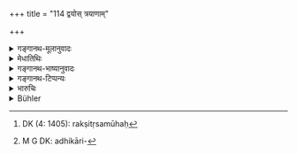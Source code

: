 +++
title = "114 द्वयोस् त्रयाणाम्"

+++

<details><summary>गङ्गानथ-मूलानुवादः</summary>

In the midst of two, three, five or hundred villages he shall appoint an administrator of state supplied with a picket of guards.—(114)
</details>

<details><summary>मेधातिथिः</summary>

**द्वयोर्** ग्रामयोर् **मध्ये गुल्मं** कुर्यात् । **गुल्मो** रक्षितृपुरुषसमूहः[^१४४] । तेनैव्**आधिष्ठितं संग्रहं कुर्यात्** । तद्युक्तम् अधिष्ठातारं पुरुषं कुर्यात् । अधिकारी[^१४५] संग्रह इहोच्यते । एवं **त्रयाणां पञ्चानां** च । अथ वा राजभाव्यार्थग्रहणस्थानं **संग्रहः** ॥ ७.११४ ॥


[^१४५]:
     M G DK: adhikāri-


[^१४४]:
     DK (4: 1405): rakṣitṛsamūhaḥ
</details>

<details><summary>गङ्गानथ-भाष्यानुवादः</summary>

In the midst of two villages he shall establish a ‘*picket of guards*’,—*i*. *e*., a police-outpost;—and he shall appoint an ‘*administrator*’ supplied with such guards. The term ‘*saṅgraha*’ stands for the administrating officer.

Similarly in the midst of three or fire villages.

Or ‘*Saṅgraha*’ may be taken as standing for the place for collecting of monies due to the king.—(114)
</details>

<details><summary>गङ्गानथ-टिप्पन्यः</summary>

This verse is quoted in *Vīramitrodaya* (Rājanīti, p. 248), which
supplies the following explanation:—In the midst of two hundred, or
three hundred, of five hundred villages, he should establish an outpost,
containing a detachment of infantry and others;—if we read ‘*rāṣṭrasya
saṅgraham*’ (in place of ‘*rāṣṭrasya guptaye*) the meaning would be that
he should establish a *saṅgraha*, *i.e*., a ‘guard’ consisting of a
‘*gulma*’ an outpost, and ‘*avasthita*’ supervised by honest
officers.—The option regarding the extent of each charge is based upon
the diversity in the strength of robbers and other mischief-makers in
varying areas.
</details>

<details><summary>भारुचिः</summary>

राजभाव्यसंग्रहार्थं रक्षार्थं च ॥ ७.११३–१४ ॥
</details>

<details><summary>Bühler</summary>

114	Let him place a company of soldiers, commanded (by a trusty officer), the midst of two, three, five or hundreds of villages, (to be) a protection of the kingdom.
</details>

